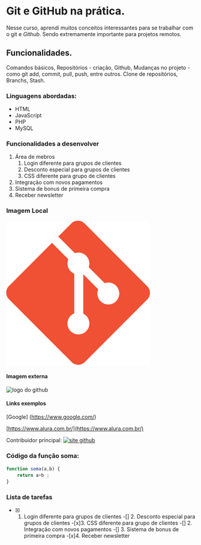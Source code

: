 # **Git e GitHub na prática.**

Nesse curso, aprendi muitos conceitos interessantes para se trabalhar com o git e _Github_. Sendo extremamente importante para projetos remotos.

## **Funcionalidades.**

Comandos básicos,
Repositórios - criação, 
Github,
Mudanças no projeto - como git add, commit, pull, push, entre outros.
Clone de repositórios,
Branchs,
Stash.

### **Linguagens abordadas:**

* HTML
* JavaScript
* PHP
* MySQL

### **Funcionalidades a desenvolver**

1. Área de mebros
    1. Login diferente para grupos de clientes
    2. Desconto especial para grupos de clientes
    3. CSS diferente para grupo de clientes
2. Integração com novos pagamentos
3. Sistema de bonus de primeira compra
4. Receber newsletter 

### **Imagem Local**




![logo do git](projeto/img/Git-Icon-1788C.png)


#### **Imagem externa**


![logo do github](https://seeklogo.com/images/G/github-logo-7880D80B8D-seeklogo.com.png)


#### **Links exemplos**

[Google] (https://www.google.com/)

[https://www.alura.com.br/](https://www.alura.com.br/)

Contribuidor principal:   [![site github](https://seeklogo.com/images/G/github-logo-7880D80B8D-seeklogo.com.png)](https://github.com/GreiceQuele)


### **Código da função soma:**

``` javascript
function soma(a,b) {
    return a+b ;
}

```

### **Lista de tarefas**

-[x] 1. Login diferente para grupos de clientes
-[] 2. Desconto especial para grupos de clientes
-[x]3. CSS diferente para grupo de clientes
-[] 2. Integração com novos pagamentos
-[] 3. Sistema de bonus de primeira compra
-[x]4. Receber newsletter 